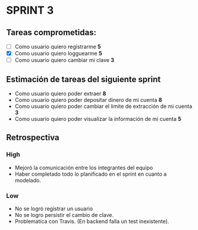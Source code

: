 # SPRINT 3

## Tareas comprometidas:
- [ ] Como usuario quiero registrarme **5**
- [x] Como usuario quiero logguearme **5**
- [ ] Como usuario quiero cambiar mi clave **3**

## Estimación de tareas del siguiente sprint
- Como usuario quiero poder extraer **8**
- Como usuario quiero poder depositar dinero de mi cuenta **8**
- Como usuario quiero poder cambiar el limite de extracción de mi cuenta **3**
- Como usuario quiero poder visualizar la información de mi cuenta **5**


## Retrospectiva

### High
- Mejoró la comunicación entre los integrantes del equipo
- Haber completado todo lo planificado en el sprint en cuanto a modelado.

### Low
- No se logró registrar un usuario
- No se logro persistir el cambio de clave.
- Problematica con Travis. (En backend falla un test inexistente).
